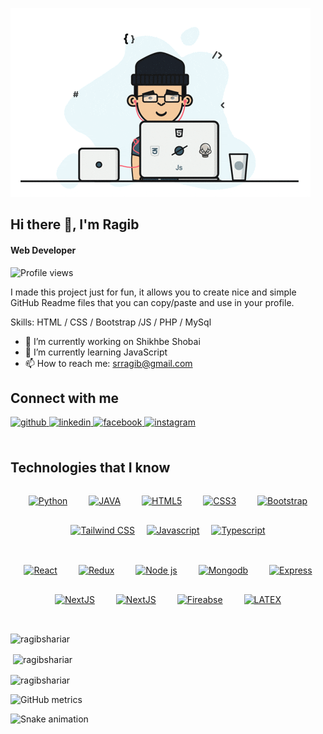 ![Full Stack Web Developer](https://github.com/RagibShariar/RagibShariar/blob/main/programmer.gif)
## Hi there 👋, I'm Ragib
#### Web Developer

![Profile views](https://gpvc.arturio.dev/RagibShariar)  

I made this project just for fun, it allows you to create nice and simple GitHub Readme files that you can copy/paste and use in your profile.

Skills: HTML / CSS / Bootstrap /JS / PHP / MySql

- 🔭 I’m currently working on Shikhbe Shobai 
- 🌱 I’m currently learning JavaScript 
- 📫 How to reach me: srragib@gmail.com 


## Connect with me  
<a href="https://github.com/ragibshariar" target="_blank">
<img src=https://img.shields.io/badge/github-%2324292e.svg?&style=for-the-badge&logo=github&logoColor=white alt=github style="margin-bottom: 5px;" />
</a>
<a href="https://linkedin.com/in/ragibshariar" target="_blank">
<img src=https://img.shields.io/badge/linkedin-%231E77B5.svg?&style=for-the-badge&logo=linkedin&logoColor=white alt=linkedin style="margin-bottom: 5px;" />
</a>
<a href="https://www.facebook.com/srragib" target="_blank">
<img src=https://img.shields.io/badge/facebook-%232E87FB.svg?&style=for-the-badge&logo=facebook&logoColor=white alt=facebook style="margin-bottom: 5px;" />
</a>
<a href="https://instagram.com/ragib.shariar" target="_blank">
<img src=https://img.shields.io/badge/instagram-%23000000.svg?&style=for-the-badge&logo=instagram&logoColor=white alt=instagram style="margin-bottom: 5px;" />
</a>  
<br/>  
<br/>  


## Technologies that I know 

<div align="center" width="70%">
<a href="https://www.python.org/" target="_blank"><img style="margin: 15px" height="50" src="https://cdn.jsdelivr.net/gh/devicons/devicon/icons/python/python-original.svg" alt="Python"/></a>
<a href="https://www.java.com/" target="_blank"><img style="margin: 15px"   height="50" src="https://cdn.jsdelivr.net/gh/devicons/devicon/icons/java/java-original.svg" alt="JAVA"/></a>
<a href="https://en.wikipedia.org/wiki/HTML5" target="_blank"><img style="margin: 15px" height="50" src="https://cdn.jsdelivr.net/gh/devicons/devicon/icons/html5/html5-plain-wordmark.svg" alt="HTML5"/></a>
<a href="https://www.w3schools.com/css/" target="_blank"><img style="margin: 15px"  height="50" src="https://cdn.jsdelivr.net/gh/devicons/devicon/icons/css3/css3-plain-wordmark.svg" alt="CSS3"/></a>
<a href="https://getbootstrap.com/docs/3.4/javascript/" target="_blank"><img style="margin: 15px"  height="50" src="https://cdn.jsdelivr.net/gh/devicons/devicon/icons/bootstrap/bootstrap-original.svg" alt="Bootstrap"/></a>
<a href="https://www.tailwindcss.com/" target="_blank"><img style="margin: 15px"  height="50" src="https://cdn.jsdelivr.net/gh/devicons/devicon/icons/tailwindcss/tailwindcss-plain.svg" alt="Tailwind CSS"/></a>
<a style="display:inline-block margin: 50px" href="https://www.javascript.com/" target="_blank"><img   height="50" src="https://cdn.jsdelivr.net/gh/devicons/devicon/icons/javascript/javascript-original.svg" alt="Javascript"/></a>
<a href="https://www.typescriptlang.org/" target="_blank"><img style="margin: 15px"  height="50" src="https://cdn.jsdelivr.net/gh/devicons/devicon/icons/typescript/typescript-original.svg" alt="Typescript"/></a>
          <br><br>
<a href="https://reactjs.org/" target="_blank"><img style="margin: 15px"  height="50" src="https://cdn.jsdelivr.net/gh/devicons/devicon/icons/react/react-original.svg" alt="React"/></a>
<a href="https://redux.js.org/" target="_blank"><img style="margin: 15px" height="50" src="https://cdn.jsdelivr.net/gh/devicons/devicon/icons/redux/redux-original.svg" alt="Redux"/></a>
<a href="https://nodejs.org/" target="_blank"><img style="margin: 15px"  height="50" src="https://cdn.jsdelivr.net/gh/devicons/devicon/icons/nodejs/nodejs-original-wordmark.svg" alt="Node js"/></a>
<a href="https://www.mongodb.com/" target="_blank"><img style="margin: 15px"  height="50" src="https://cdn.jsdelivr.net/gh/devicons/devicon/icons/mongodb/mongodb-original-wordmark.svg" alt="Mongodb"/></a>
<a href="https://expressjs.com/" target="_blank"><img style="margin: 15px"  height="50" src="https://cdn.jsdelivr.net/gh/devicons/devicon/icons/express/express-original.svg" alt="Express"/></a>
<a href="https://nextjs.org/" target="_blank"><img style="margin: 15px"  height="50" src="https://cdn.jsdelivr.net/gh/devicons/devicon/icons/nextjs/nextjs-original.svg" alt="NextJS"/></a>
<a href="https://nextjs.org/" target="_blank"><img style="margin: 15px" height="50" src="https://cdn.jsdelivr.net/gh/devicons/devicon/icons/nextjs/nextjs-original-wordmark.svg" alt="NextJS"/></a>
<a href="https://firebase.google.com/" target="_blank"><img style="margin: 15px"  height="50" src="https://cdn.jsdelivr.net/gh/devicons/devicon/icons/firebase/firebase-plain.svg" alt="Fireabse"/></a>
<a href="https://www.latex-project.org/" target="_blank"><img style="margin: 15px"  height="50" src="https://cdn.jsdelivr.net/gh/devicons/devicon/icons/latex/latex-original.svg" alt="LATEX"/></a>
</div>                                                                     
          


 
<br/>  


<!-- most used language -->
<p><img align="" src="https://github-readme-stats.vercel.app/api/top-langs?username=ragibshariar&show_icons=true&theme=dracula&locale=en&layout=compact" alt="ragibshariar" /></p>

<!-- Stats -->
<p>&nbsp;<img align="center" src="https://github-readme-stats.vercel.app/api?username=ragibshariar&show_icons=true&theme=dracula&locale=en" alt="ragibshariar" /></p>

<!-- Streak -->
<p><img align="center" src="https://github-readme-streak-stats.herokuapp.com/?user=ragibshariar&theme=dracula" alt="ragibshariar" /></p>


![GitHub metrics](https://metrics.lecoq.io/RagibShariar)  


<img src="https://raw.githubusercontent.com/ragibshariar/ragibshariar/output/snake.svg" alt="Snake animation" />

###


